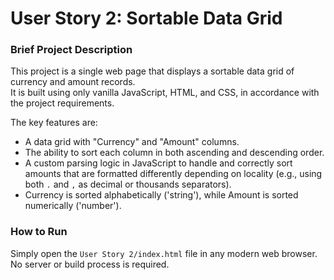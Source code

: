 # User Story 2: Sortable Data Grid

### Brief Project Description

This project is a single web page that displays a sortable data grid of currency and amount records.  
It is built using only vanilla JavaScript, HTML, and CSS, in accordance with the project requirements. 

The key features are:
* A data grid with "Currency" and "Amount" columns.
* The ability to sort each column in both ascending and descending order.
* A custom parsing logic in JavaScript to handle and correctly sort amounts that are formatted differently depending on locality (e.g., using both `.` and `,` as decimal or thousands separators).
* Currency is sorted alphabetically ('string'), while Amount is sorted numerically ('number').

### How to Run

Simply open the `User Story 2/index.html` file in any modern web browser. No server or build process is required.
